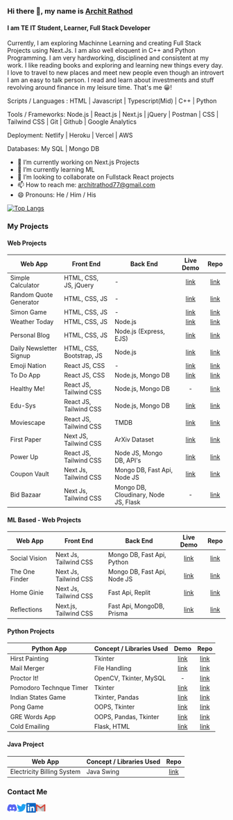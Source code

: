 ### Hi there 👋, my name is [Archit Rathod](https://www.architrathod.codes/)
#### I am TE IT Student, Learner, Full Stack Developer
<!--
![I am TE IT Student, Learner, Web Developer](https://github.com/Archit1706/Archit1706/blob/main/Poster%20Archit%20Rathod.png)
-->
Currently, I am exploring Machinne Learning and creating Full Stack Projects using Next.Js. I am also well eloquent in C++ and Python Programming.
I am very hardworking, disciplined and consistent at my work. I like reading books and exploring and learning new things every day. 
I love to travel to new places and meet new people even though an introvert I am an easy to talk person. I read and learn about investments and stuff revolving around finance in my leisure time. That's me 😀!

Scripts / Languages : HTML | Javascript | Typescript(Mid) | C++ | Python 

Tools / Frameworks: Node.js | React.js | Next.js | jQuery | Postman | CSS | Tailwind CSS | Git | Github | Google Analytics

Deployment: Netlify | Heroku | Vercel | AWS 

Databases: My SQL | Mongo DB 

- 🔭 I’m currently working on Next.js Projects 
- 🌱 I’m currently learning ML 
- 👯 I’m looking to collaborate on Fullstack React projects 
- 📫 How to reach me: architrathod77@gmail.com 
- 😄 Pronouns: He / Him / His 
  

[![Top Langs](https://github-readme-stats.vercel.app/api/top-langs/?username=Archit1706)](https://github.com/anuraghazra/github-readme-stats)

### My Projects

#### Web Projects

Web App | Front End | Back End | Live Demo | Repo
------- | --------- | -------- | :-------: | :--:
Simple Calculator | HTML, CSS, JS, jQuery | - | [link](https://archit1706.github.io/Simple-Calculator/) | [link](https://github.com/Archit1706/Simple-Calculator)
Random Quote Generator | HTML, CSS, JS | - | [link](https://archit1706.github.io/Random-Quote-Generator/) | [link](https://github.com/Archit1706/Random-Quote-Generator)
Simon Game | HTML, CSS, JS | - | [link](https://archit1706.github.io/The-Simon-Game/) | [link](https://github.com/Archit1706/The-Simon-Game)
Weather Today | HTML, CSS, JS | Node.js | [link](https://weather-today.architrathod1.repl.co/) | [link](https://github.com/Archit1706/Weather-Today)
Personal Blog | HTML, CSS, JS | Node.js (Express, EJS) | [link](https://personal-blog.architrathod1.repl.co/) | [link](https://github.com/Archit1706/Personal-Blog)
Daily Newsletter Signup | HTML, CSS, Bootstrap, JS | Node.js | [link](https://salty-hollows-02401.herokuapp.com/) | [link](https://github.com/Archit1706/Daily-Newsletter-Signup)
Emoji Nation | React JS, CSS | - | [link](https://emoji-nation.netlify.app/) | [link](https://github.com/Archit1706/Emoji-Nation)
To Do App | React JS, CSS | Node.js, Mongo DB | [link](https://calm-profiterole-70f2a5.netlify.app/) | [link](https://github.com/Archit1706/Todo-App)
Healthy Me! | React JS, Tailwind CSS | Node.js, Mongo DB | - | [link](https://github.com/Archit1706/Codeissance_22_Keyboard-Interrupt)
Edu-Sys | React JS, Tailwind CSS | Node.js, Mongo DB | [link](https://edusys-tsec.vercel.app/) | [link](https://github.com/Archit1706/EduSys-Frontend)
Moviescape | React JS, Tailwind CSS | TMDB | [link](https://moviescape.netlify.app/) | [link](https://github.com/Archit1706/Movie-App) 
First Paper | Next JS, Tailwind CSS | ArXiv Dataset | [link](https://first-paper.vercel.app/) | [link](https://github.com/Archit1706/First-Paper) 
Power Up | React JS, Tailwind CSS | Node JS, Mongo DB, API's | [link](https://powerup.sidd065.repl.co/) | [link](https://github.com/Archit1706/PowerUp)
Coupon Vault | Next Js, Tailwind CSS | Mongo DB, Fast Api, Node JS | [link](https://coupon-vault.vercel.app/) | [link](https://github.com/Archit1706/Coupon-Vault)
Bid Bazaar | Next Js, Tailwind CSS | Mongo DB, Cloudinary, Node JS, Flask | - | [link](https://github.com/Archit1706/TIAA-Hackathon)

#### ML Based - Web Projects

Web App | Front End | Back End | Live Demo | Repo
------- | --------- | -------- | :-------: | :--:
Social Vision | Next Js, Tailwind CSS | Mongo DB, Fast Api, Python | [link](https://network-analysis-weld.vercel.app/) | [link](https://github.com/Archit1706/SocialVision)
The One Finder | Next Js, Tailwind CSS | Mongo DB, Fast Api, Node JS | [link](https://the-one-finder.vercel.app/) | [link](https://github.com/Archit1706/The-One-Finder)
Home Ginie | Next Js, Tailwind CSS | Fast Api, Replit | [link](https://home-ginie.vercel.app/) | [link](https://github.com/Archit1706/Home-Ginie)
Reflections | Next.js, Tailwind CSS | Fast Api, MongoDB, Prisma | [link](https://reflections-blog.vercel.app/) | [link](https://github.com/Archit1706/Reflections-Blogs)

#### Python Projects

Python App | Concept / Libraries Used | Demo | Repo
------- | ----------- | :--: | :--:
Hirst Painting | Tkinter | [link](https://replit.com/@ArchitRathod1/Hirst-Painting) | [link](https://github.com/Archit1706/Hirst-Painting)
Mail Merger | File Handling | [link]() | [link](https://github.com/Archit1706/Mail-Merger)
Proctor It! | OpenCV, Tkinter, MySQL | - | [link](https://github.com/Archit1706/PROCTOR_IT-A-Virtual-Invigilator)
Pomodoro Technque Timer | Tkinter | [link](https://replit.com/@ArchitRathod1/Pomodoro-Technique-Timer) | [link](https://github.com/Archit1706/Pomodoro-Technique-Timer)
Indian States Game | Tkinter, Pandas | [link](https://replit.com/@ArchitRathod1/India-States-Game) | [link](https://github.com/Archit1706/India-States-Game)
Pong Game | OOPS, Tkinter | [link](https://replit.com/@ArchitRathod1/Pong-Game) | [link](https://github.com/Archit1706/Pong-Game)
GRE Words App | OOPS, Pandas, Tkinter | [link](https://replit.com/@ArchitRathod1/GRE-Words-Practice) | [link](https://github.com/Archit1706/GRE-Words-Practice)
Cold Emailing | Flask, HTML | [link](https://cold-emailing.architrathod1.repl.co/) | [link](https://github.com/Archit1706/Cold-Emailing)


#### Java Project

Web App | Concept / Libraries Used | Repo
------- | ----------- | :--:
Electricity Billing System | Java Swing | [link](https://github.com/Archit1706/Electricity-Billing-System-Mini-Project-Sem3)



<!-- ### Github Stats -->

<!-- ![GitHub stats](https://github-readme-stats.vercel.app/api?username=Archit1706&show_icons=true)   -->


### Contact Me
<!-- <a href="https://www.instagram.com/">
  <img align="left" alt="Archit's Instagram" width="22px" src="https://raw.githubusercontent.com/hussainweb/hussainweb/main/icons/instagram.png" />
</a> -->
<a href="https://discordapp.com/users/795287895681925151/">
  <img align="left" alt="Archit's Discord" width="22px" src="assets/discord.svg" />
</a>
<a href="https://twitter.com/ArchitRathod_17">
  <img align="left" alt="Archit Rathod | Twitter" width="22px" src="assets/twitter.svg" />
</a>
<a href="https://www.linkedin.com/in/archit-rathod">
  <img align="left" alt="Archit's LinkedIN" width="22px" src="assets/linkedin.svg" />
</a>
<a href="mailto:architrathod77@gmail.com">
  <img align="left" alt="Archit's Mail" width="22px" src="assets/mail.svg" />
</a>


